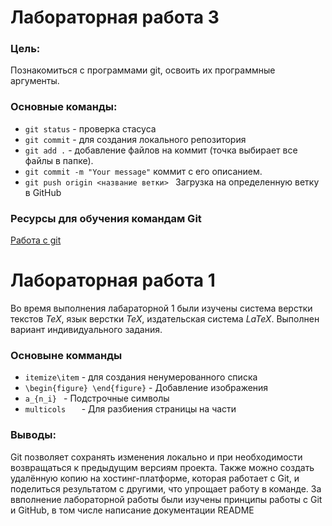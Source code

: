 # Лабораторная работа 3 
 
### Цель: 
 
Познакомиться с программами git, освоить их программные аргументы. 
 ### Основные команды: 
* ` git status ` - проверка стасуса
* `git commit` - для создания локального репозитория
* `git add .` - добавление файлов на коммит (точка выбирает все файлы в папке).
* `git commit -m "Your message"`  коммит с его описанием.
* `git push origin <название ветки> `  Загрузка на определенную ветку в GitHub</p> 
 ### Ресурсы для обучения командам Git 
<a href="https://habr.com/ru/articles/541258/">Работа с git</a> 
# Лабораторная работа 1 
Во время выполнения лабараторной 1 были изучены система верстки текстов *TeX*, язык верстки *TeX*, издательская система *LaTeX*. Выполнен вариант индивидуального задания. 
 
 
### Основыне комманды  
* ` itemize\item ` - для создания ненумерованного списка
* ` \begin{figure} \end{figure} ` - Добавление изображения
* ` a_{n_i}  ` - Подстрочные символы
* `multicols   ` - Для разбиения страницы на части
  

### Выводы: 
 
Git позволяет сохранять изменения локально и при необходимости возвращаться к предыдущим версиям проекта. Также можно создать удалённую копию на хостинг-платформе, которая работает с Git, и поделиться результатом с другими, что упрощает работу в команде. За ввполнение лабораторной работы были изучены принципы работы с Git и GitHub, в том числе написание документации README
